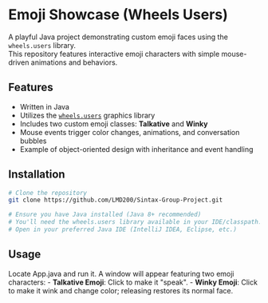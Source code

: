 # Emoji Showcase (Wheels Users)

A playful Java project demonstrating custom emoji faces using the `wheels.users` library.  
This repository features interactive emoji characters with simple mouse-driven animations and behaviors.

## Features

- Written in Java
- Utilizes the [`wheels.users`](https://cs.williams.edu/~bailey/cs136/javadoc/wheels/users/package-summary.html) graphics library
- Includes two custom emoji classes: **Talkative** and **Winky**
- Mouse events trigger color changes, animations, and conversation bubbles
- Example of object-oriented design with inheritance and event handling

## Installation

```bash
# Clone the repository
git clone https://github.com/LMD200/Sintax-Group-Project.git

# Ensure you have Java installed (Java 8+ recommended)
# You'll need the wheels.users library available in your IDE/classpath. Attached in the repo in the "lib" folder.
# Open in your preferred Java IDE (IntelliJ IDEA, Eclipse, etc.)
```

## Usage

Locate App.java and run it.
   A window will appear featuring two emoji characters:
    - **Talkative Emoji**: Click to make it "speak".
    - **Winky Emoji**: Click to make it wink and change color; releasing restores its normal face.



